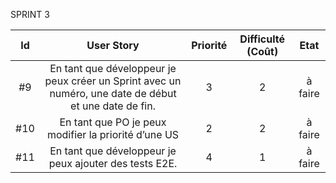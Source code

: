 ﻿
 
 SPRINT 3
 
| Id |      User Story      |  Priorité |  Difficulté (Coût) |    Etat|
|:--:|:----------------------------------------------------------------------------:|:-:|:-:|:-:|
| #9 | En tant que développeur je peux créer un Sprint avec un numéro, une date de début et une date de fin. | 3 | 2 |à faire|  
|#10 | En tant que PO je peux modifier la priorité d’une US | 2 | 2 |à faire|
|#11 | En tant que développeur je peux ajouter des tests E2E. | 4 | 1 |à faire|
